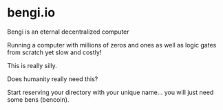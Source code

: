 # bengi.io
Bengi is an eternal decentralized computer

Running a computer with millions of zeros and ones as well as logic gates from scratch yet slow and costly!

This is really silly.

Does humanity really need this?

Start reserving your directory with your unique name... you will just need some bens (bencoin).
